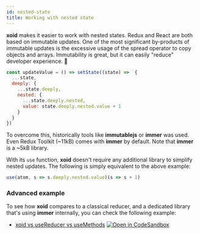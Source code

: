 ```yaml
---
id: nested-state
title: Working with nested state
---
```


**xoid** makes it easier to work with nested states. Redux and React are both based on immutable updates. One of the most significant by-products of immutable updates is the excessive usage of the spread operator to copy objects and arrays. Immutability is great, but it can easily "reduce" developer experience. 🤣


```js
const updateValue = () => setState((state) =>  {
  ...state, 
  deeply: {
    ...state.deeply,
    nested: {
      ...state.deeply.nested,
      value: state.deeply.nested.value + 1
    }
  }
})
```

To overcome this, historically tools like **immutablejs** or **immer** was used. Even Redux Toolkit (~11kB) comes with **immer** by default. Note that **immer** is a ~5kB library.

With its `use` function, **xoid** doesn't require any additional library to simplify nested updates. The following is simply equivalent to the above example:

```js
use(atom, s => s.deeply.nested.value)(s => s + 1)
```

### Advanced example

To see how **xoid** compares to a classical reducer, and a dedicated library that's using **immer** internally, you can check the following example:

- [xoid vs useReducer vs useMethods](https://github.com/onurkerimov/xoid/tree/master/examples/xoid-vs-usereducer-vs-usemethods) [![Open in CodeSandbox](https://img.shields.io/badge/Open%20in-CodeSandbox-blue?style=flat-square&logo=codesandbox)](https://githubbox.com/onurkerimov/xoid/tree/master/examples/xoid-vs-usereducer-vs-usemethods)